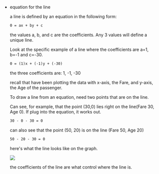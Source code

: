 -   equation for the line
    
    a line is defined by an equation in the following form:
    
    ```html
    0 = ax + by + c
    ```
    
    the values a, b, and c are the coefficients. Any 3 values will define a unique line.
    
    Look at the specific example of a line where the coefficients are a=1, b=-1 and c=-30.
    
    ```html
    0 = (1)x + (-1)y + (-30)
    ```
    
    the three coefficients are: 1, -1, -30
    
    recall that have been plotting the data with x-axis, the Fare, and y-axis, the Age of the passenger.
    
    To draw a line from an equation, need two points that are on the line.
    
    Can see, for example, that the point (30,0) lies right on the line(Fare 30, Age 0). If plug into the equation, it works out.
    
    ```html
    30 - 0 - 30 = 0
    ```
    
    can also see that the point (50, 20) is on the line (Fare 50, Age 20)
    
    ```html
    50 - 20 - 30 = 0
    ```
    
    here's what the line looks like on the graph.
    
    ![](https://s3.us-west-2.amazonaws.com/secure.notion-static.com/0303404e-4188-4075-88f2-c43fe5493448/Untitled.png?X-Amz-Algorithm=AWS4-HMAC-SHA256&X-Amz-Credential=AKIAT73L2G45O3KS52Y5%2F20210308%2Fus-west-2%2Fs3%2Faws4_request&X-Amz-Date=20210308T165230Z&X-Amz-Expires=86400&X-Amz-Signature=d2c59f4345aacd4caf41cf933fd200c374db3b590c321dc33a5f1200251db624&X-Amz-SignedHeaders=host&response-content-disposition=filename%20%3D%22Untitled.png%22)
    
    the coefficients of the line are what control where the line is.